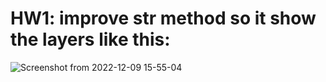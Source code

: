 # HW1: improve str method so it show the layers like this:
![Screenshot from 2022-12-09 15-55-04](https://user-images.githubusercontent.com/104380929/206718016-cd5b9098-b1c5-4c9d-b3cd-749dba6da35e.png)
